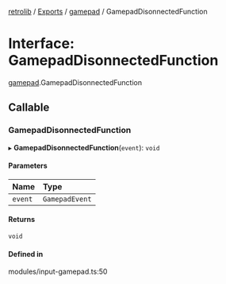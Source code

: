 [retrolib](../README.md) / [Exports](../modules.md) / [gamepad](../modules/gamepad.md) / GamepadDisonnectedFunction

# Interface: GamepadDisonnectedFunction

[gamepad](../modules/gamepad.md).GamepadDisonnectedFunction

## Callable

### GamepadDisonnectedFunction

▸ **GamepadDisonnectedFunction**(`event`): `void`

#### Parameters

| Name | Type |
| :------ | :------ |
| `event` | `GamepadEvent` |

#### Returns

`void`

#### Defined in

modules/input-gamepad.ts:50
